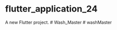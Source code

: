 # flutter_application_24

A new Flutter project.
#   W a s h _ M a s t e r  
 #   w a s h M a s t e r  
 